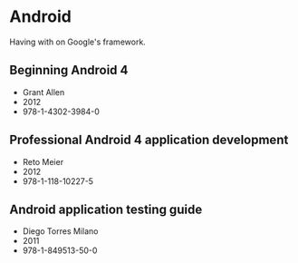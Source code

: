 # Android

Having with on Google's framework.

## Beginning Android 4
* Grant Allen
* 2012
* 978-1-4302-3984-0

## Professional Android 4 application development
* Reto Meier
* 2012
* 978-1-118-10227-5

## Android application testing guide
* Diego Torres Milano
* 2011
* 978-1-849513-50-0

